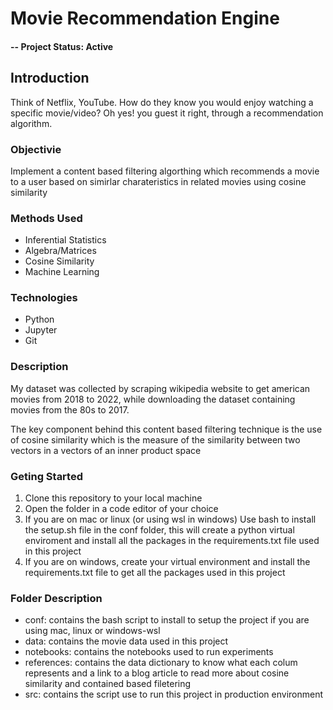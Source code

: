 # Movie Recommendation Engine

#### -- Project Status: Active

## Introduction

Think of Netflix, YouTube. How do they know you would enjoy watching a  specific movie/video? Oh yes! you guest it right, through a recommendation algorithm.

### Objectivie

Implement a content based filtering algorthing which recommends a movie to a user based on simirlar charateristics in related movies using cosine similarity

### Methods Used

* Inferential Statistics
* Algebra/Matrices
* Cosine Similarity
* Machine Learning

### Technologies

* Python
* Jupyter
* Git

### Description

My dataset was collected by scraping wikipedia website to get american movies from 2018 to 2022, while downloading the dataset containing movies from the 80s to 2017.

The key component behind this content based filtering technique is the use of cosine similarity which is  the measure of the similarity between two vectors in a vectors of an inner product space

### Geting Started

1. Clone this repository to your local machine
2. Open the folder in a code editor of your choice
3. If you are on mac or linux (or using wsl in windows) Use bash to install the setup.sh file in the conf folder, this will create a python virtual enviroment and install all the packages in the requirements.txt file used in this project
4. If you are on windows, create your virtual environment and install the requirements.txt file to get all the packages used in this project

### Folder Description

* conf: contains the bash script to install to setup the project if you are using mac, linux or windows-wsl
* data: contains the movie data used in this project
* notebooks: contains the notebooks used to run experiments
* references: contains the data dictionary to know what each colum represents and a link to a blog article to read more about cosine similarity and contained based filetering
* src: contains the script use to run this project in production environment

